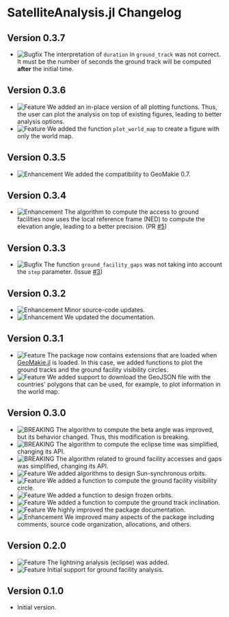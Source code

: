 SatelliteAnalysis.jl Changelog
==============================

Version 0.3.7
-------------

- ![Bugfix][badge-bugfix] The interpretation of `duration` in `ground_track` was not
  correct. It must be the number of seconds the ground track will be computed **after** the
  initial time.

Version 0.3.6
-------------

- ![Feature][badge-feature] We added an in-place version of all plotting functions. Thus,
  the user can plot the analysis on top of existing figures, leading to better analysis
  options.
- ![Feature][badge-feature] We added the function `plot_world_map` to create a figure with
  only the world map.

Version 0.3.5
-------------

- ![Enhancement][badge-enhancement] We added the compatibility to GeoMakie 0.7.

Version 0.3.4
-------------

- ![Enhancement][badge-enhancement] The algorithm to compute the access to ground facilities
  now uses the local reference frame (NED) to compute the elevation angle, leading to a
  better precision. (PR [#5][gh-pr-5])

Version 0.3.3
-------------

- ![Bugfix][badge-bugfix] The function `ground_facility_gaps` was not taking into account
  the `step` parameter. (Issue [#3][gh-issue-3])

Version 0.3.2
-------------

- ![Enhancement][badge-enhancement] Minor source-code updates.
- ![Enhancement][badge-enhancement] We updated the documentation.

Version 0.3.1
-------------

- ![Feature][badge-feature] The package now contains extensions that are loaded when
  [GeoMakie.jl](https://github.com/MakieOrg/GeoMakie.jl) is loaded. In this case, we added
  functions to plot the ground tracks and the ground facility visibility circles.
- ![Feature][badge-feature] We added support to download the GeoJSON file with the
  countries' polygons that can be used, for example, to plot information in the world map.

Version 0.3.0
-------------

- ![BREAKING][badge-breaking] The algorithm to compute the beta angle was improved, but its
  behavior changed. Thus, this modification is breaking.
- ![BREAKING][badge-breaking] The algorithm to compute the eclipse time was simplified,
  changing its API.
- ![BREAKING][badge-breaking] The algorithm related to ground facility accesses and gaps was
  simplified, changing its API.
- ![Feature][badge-feature] We added algorithms to design Sun-synchronous orbits.
- ![Feature][badge-feature] We added a function to compute the ground facility visibility
  circle.
- ![Feature][badge-feature] We added a function to design frozen orbits.
- ![Feature][badge-feature] We added a function to compute the ground track inclination.
- ![Feature][badge-feature] We highly improved the package documentation.
- ![Enhancement][badge-enhancement] We improved many aspects of the package including
  comments, source code organization, allocations, and others.

Version 0.2.0
-------------

- ![Feature][badge-feature] The lightning analysis (eclipse) was added.
- ![Feature][badge-feature] Initial support for ground facility analysis.

Version 0.1.0
-------------

- Initial version.

[badge-breaking]: https://img.shields.io/badge/BREAKING-red.svg
[badge-deprecation]: https://img.shields.io/badge/Deprecation-orange.svg
[badge-feature]: https://img.shields.io/badge/Feature-green.svg
[badge-enhancement]: https://img.shields.io/badge/Enhancement-blue.svg
[badge-bugfix]: https://img.shields.io/badge/Bugfix-purple.svg
[badge-info]: https://img.shields.io/badge/Info-gray.svg

[gh-issue-3]: https://github.com/JuliaSpace/SatelliteAnalysis.jl/issues/3

[gh-pr-5]: https://github.com/JuliaSpace/SatelliteAnalysis.jl/pull/5

